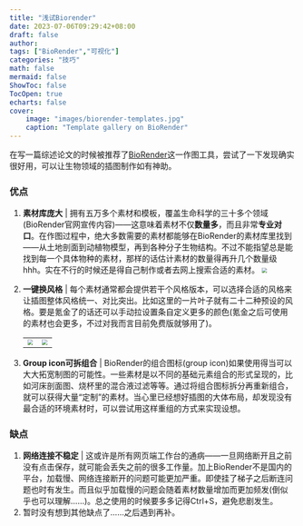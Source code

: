 ```yaml
---
title: "浅试Biorender"
date: 2023-07-06T09:29:42+08:00
draft: false
author:
tags: ["BioRender","可视化"]
categories: "技巧"
math: false
mermaid: false
ShowToc: false
TocOpen: true
echarts: false
cover:
    image: "images/biorender-templates.jpg"
    caption: "Template gallery on BioRender"
---
```


在写一篇综述论文的时候被推荐了[BioRender](https://www.biorender.com/)这一作图工具，尝试了一下发现确实很好用，可以让生物领域的插图制作如有神助。

<!--more-->

### 优点

1. **素材库庞大** | 拥有五万多个素材和模板，覆盖生命科学的三十多个领域(BioRender官网宣传内容)——这意味着素材不仅**数量多**，而且非常**专业对口**。在作图过程中，绝大多数需要的素材都能够在BioRender的素材库里找到——从土地剖面到动植物模型，再到各种分子生物结构。不过不能指望总是能找到每一个具体物种的素材，那样的话估计素材的数量得再升几个数量级hhh。实在不行的时候还是得自己制作或者去网上搜索合适的素材。
   <img src="/images/biorender-icons.jpg" style="zoom:60%;" />
2. **一键换风格** | 每个素材通常都会提供若干个风格版本，可以选择合适的风格来让插图整体风格统一、对比突出。比如这里的一片叶子就有二十二种预设的风格。要是氪金了的话还可以手动拉设置条自定义更多的颜色(氪金之后可使用的素材也会更多，不过对我而言目前免费版就够用了)。
   
   <table><tr>
   <td><img src="/images/leaf-styles.jpg" style="zoom:60%;" /></td>
       <td><img src="/images/prime.jpg" style="zoom:60%;" /></td>
   </tr></table>
3. **Group icon可拆组合** | BioRender的组合图标(group icon)如果使用得当可以大大拓宽制图的可能性。一些素材是以不同的基础元素组合的形式呈现的，比如河床剖面图、烧杯里的混合液过滤等等。通过将组合图标拆分再重新组合，就可以获得大量“定制”的素材。当心里已经想好插图的大体布局，却发现没有最合适的环境素材时，可以尝试用这样重组的方式来实现设想。


### 缺点

1. **网络连接不稳定** | 这或许是所有网页端工作台的通病——一旦网络断开且之前没有点击保存，就可能会丢失之前的很多工作量。加上BioRender不是国内的平台，加载慢、网络连接断开的问题可能更加严重。即使挂了梯子之后断连问题也时有发生。而且似乎加载慢的问题会随着素材数量增加而更加频发(倒似乎也可以理解……)。总之使用的时候要多多记得Ctrl+S，避免悲剧发生。
2. 暂时没有想到其他缺点了……之后遇到再补。